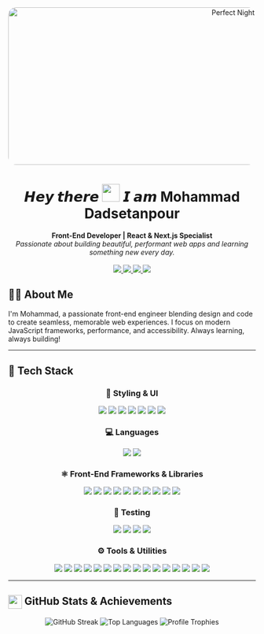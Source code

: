<div align="center">
  <img src="./night.gif" width="900" height="320" alt="Perfect Night" style="border-radius:16px;" />
  <h1>
    𝙃𝙚𝙮 𝙩𝙝𝙚𝙧𝙚 <img src="https://raw.githubusercontent.com/Tarikul-Islam-Anik/Animated-Fluent-Emojis/master/Emojis/Hand%20gestures/Waving%20Hand%20Light%20Skin%20Tone.png" width="36" />  𝙄 𝙖𝙢 Mohammad Dadsetanpour
  </h1>
<!--   <h2>
    I'm <span style="color:#38B2AC;">Nima Soltanian</span> — Crafting the future of the web, one pixel at a time.
  </h2> -->
  <strong>Front-End Developer | React & Next.js Specialist</strong><br />
  <em>
    Passionate about building beautiful, performant web apps and learning something new every day.
  </em>
  <br/><br/>
  <!-- Social badges, styled to match header -->
  <a href="https://www.linkedin.com/in/nima-soltanian" target="_blank">
    <img src="https://img.shields.io/badge/LinkedIn-0A66C2?logo=Linkedin&logoColor=white&style=for-the-badge" />
  </a>
  <a href="mailto:nimaso8228@gmail.com" target="_blank">
    <img src="https://img.shields.io/badge/Gmail-EA4335?logo=Gmail&logoColor=white&style=for-the-badge" />
  </a>
  <a href="https://t.me/nima_stn" target="_blank">
    <img src="https://img.shields.io/badge/Telegram-229ED9?logo=Telegram&logoColor=white&style=for-the-badge" />
  </a>
  <a href="https://www.instagram.com/nima-sltn" target="_blank">
    <img src="https://img.shields.io/badge/Instagram-E4405F?logo=Instagram&logoColor=white&style=for-the-badge" />
  </a>
</div>

  
## 👨‍💻 About Me

I'm Mohammad, a passionate front-end engineer blending design and code to create seamless, memorable web experiences. I focus on modern JavaScript frameworks, performance, and accessibility. Always learning, always building!

---

## 🚀 Tech Stack

<div align="center">
  
### 🧱 Styling & UI
<img src="https://img.shields.io/badge/HTML5-gradient?logo=html5&logoColor=white&style=for-the-badge&labelColor=E44D26&color=F16529" />
<img src="https://img.shields.io/badge/CSS3-gradient?logo=css3&logoColor=white&style=for-the-badge&labelColor=264DE4&color=2965F1" />
<img src="https://img.shields.io/badge/TailwindCSS-gradient?logo=tailwind-css&logoColor=white&style=for-the-badge&labelColor=06B6D4&color=38B2AC" />
<img src="https://img.shields.io/badge/Bootstrap-gradient?logo=bootstrap&logoColor=white&style=for-the-badge&labelColor=6f42c1&color=8A11FA" />
<img src="https://img.shields.io/badge/MUI-gradient?logo=mui&logoColor=white&style=for-the-badge&labelColor=007FFF&color=1976D2" />
<img src="https://img.shields.io/badge/Styled--Components-gradient?logo=styled-components&logoColor=white&style=for-the-badge&labelColor=DB7093&color=FF69B4" />
<img src="https://img.shields.io/badge/ShadCN_UI-gradient?logo=radix-ui&logoColor=white&style=for-the-badge&labelColor=000000&color=333333" />

### 💻 Languages
<img src="https://img.shields.io/badge/JavaScript-gradient?logo=javascript&logoColor=white&style=for-the-badge&labelColor=F7DF1E&color=FFD600" />
<img src="https://img.shields.io/badge/TypeScript-gradient?logo=typescript&logoColor=white&style=for-the-badge&labelColor=007ACC&color=005BBB" />

### ⚛️ Front-End Frameworks & Libraries
<img src="https://img.shields.io/badge/React-gradient?logo=react&logoColor=white&style=for-the-badge&labelColor=61DAFB&color=282C34" />
<img src="https://img.shields.io/badge/Next.js-gradient?logo=next.js&logoColor=white&style=for-the-badge&labelColor=000000&color=333333" />
<img src="https://img.shields.io/badge/Redux-gradient?logo=redux&logoColor=white&style=for-the-badge&labelColor=593d88&color=764ABC" />
<img src="https://img.shields.io/badge/Zustand-gradient?logo=zustand&logoColor=white&style=for-the-badge&labelColor=000000&color=333333" />
<img src="https://img.shields.io/badge/TanStack_Query-gradient?logo=react-query&logoColor=white&style=for-the-badge&labelColor=FF4154&color=FF2B56" />
<img src="https://img.shields.io/badge/Zod-gradient?logo=zod&logoColor=white&style=for-the-badge&labelColor=3068b7&color=4682B4" />
<img src="https://img.shields.io/badge/React_Hook_Form-gradient?logo=reacthookform&logoColor=white&style=for-the-badge&labelColor=EC5990&color=FF3E7F" />
<img src="https://img.shields.io/badge/React_Router-gradient?logo=react-router&logoColor=white&style=for-the-badge&labelColor=CA4245&color=E53935" />
<img src="https://img.shields.io/badge/Chart.js-gradient?logo=chart.js&logoColor=white&style=for-the-badge&labelColor=F5788D&color=FF6384" />
<img src="https://img.shields.io/badge/Sanity-gradient?logo=sanity&logoColor=white&style=for-the-badge&labelColor=F03E2F&color=FF3D00" />

### 🧪 Testing
<img src="https://img.shields.io/badge/Vitest-gradient?logo=vitest&logoColor=white&style=for-the-badge&labelColor=6E9F18&color=8BC34A" />
<img src="https://img.shields.io/badge/Testing_Library-gradient?logo=testing-library&logoColor=white&style=for-the-badge&labelColor=E33332&color=D32F2F" />
<img src="https://img.shields.io/badge/Jest-gradient?logo=jest&logoColor=white&style=for-the-badge&labelColor=C21325&color=E53935" />
<img src="https://img.shields.io/badge/Cypress-gradient?logo=cypress&logoColor=white&style=for-the-badge&labelColor=17202C&color=2E3B4E" />

### ⚙️ Tools & Utilities
<img src="https://img.shields.io/badge/Axios-gradient?logo=Axios&logoColor=white&style=for-the-badge&labelColor=5A29E4&color=8A2BE2" />
<img src="https://img.shields.io/badge/Postman-gradient?logo=postman&logoColor=white&style=for-the-badge&labelColor=FF6C37&color=FF9800" />
<img src="https://img.shields.io/badge/Git-gradient?logo=Git&logoColor=white&style=for-the-badge&labelColor=F05032&color=E44D26" />
<img src="https://img.shields.io/badge/ESLint-gradient?logo=eslint&logoColor=white&style=for-the-badge&labelColor=4B32C3&color=5C2D91" />
<img src="https://img.shields.io/badge/Prettier-gradient?logo=prettier&logoColor=white&style=for-the-badge&labelColor=1A2C34&color=F7BA3E" />
<img src="https://img.shields.io/badge/Vite-gradient?logo=vite&logoColor=white&style=for-the-badge&labelColor=646CFF&color=7C4DFF" />
<img src="https://img.shields.io/badge/Webpack-gradient?logo=webpack&logoColor=white&style=for-the-badge&labelColor=8DD6F9&color=2196F3" />
<img src="https://img.shields.io/badge/Babel-gradient?logo=babel&logoColor=white&style=for-the-badge&labelColor=F9DC3e&color=FFD600" />
<img src="https://img.shields.io/badge/OpenAPI/Swagger-gradient?logo=swagger&logoColor=white&style=for-the-badge&labelColor=85EA2D&color=6E9F18" />
<img src="https://img.shields.io/badge/GitHub_Actions-gradient?logo=githubactions&logoColor=white&style=for-the-badge&labelColor=2088FF&color=005BBB" />
<img src="https://img.shields.io/badge/Vercel-gradient?logo=vercel&logoColor=white&style=for-the-badge&labelColor=000000&color=333333" />
<img src="https://img.shields.io/badge/Netlify-gradient?logo=netlify&logoColor=white&style=for-the-badge&labelColor=00C7B7&color=00BFA5" />
<img src="https://img.shields.io/badge/Clarity-gradient?logo=microsoft&logoColor=white&style=for-the-badge&labelColor=0078D4&color=005BBB" />
<img src="https://img.shields.io/badge/Lighthouse-gradient?logo=lighthouse&logoColor=white&style=for-the-badge&labelColor=F44B21&color=FF6C37" />
<img src="https://img.shields.io/badge/Bundle_Analyzer-gradient?logo=webpack&logoColor=white&style=for-the-badge&labelColor=2196F3&color=1976D2" />
<img src="https://img.shields.io/badge/PWA-gradient?logo=pwa&logoColor=white&style=for-the-badge&labelColor=5A0FC8&color=7B1FA2" />

</div>

  ---

## <img src="https://cdn.jsdelivr.net/gh/twitter/twemoji@14.0.2/assets/72x72/1f4ca.png" width="28" style="vertical-align:middle;" /> GitHub Stats & Achievements

<p align="center">
  <img src="https://github-readme-streak-stats.herokuapp.com/?user=Nima-sltn&theme=dark&hide_border=true" alt="GitHub Streak" />
    <img src="https://github-readme-stats.vercel.app/api/top-langs/?username=Nima-sltn&theme=dark&hide_border=true&exclude_repo=Tapsi-Frontend-SPA&layout=compact" alt="Top Languages" />
  <img src="https://github-profile-trophy.vercel.app/?username=Nima-sltn&row=1&column=6&margin-h=8&theme=darkhub&count_private=true&margin-w=15&no-frame=true" alt="Profile Trophies" />
</p>
<!-- <p align="center">
   <img src="https://gitroll.io/api/badges/profiles/v1/usxXsLzkKsPTBMJ05UQvL0z6Fq1i2?theme=dark" alt="GitRoll Profile Badge" width="380" />
</p> -->


<!--
**Mohammaddadsetan/Mohammaddadsetan** is a ✨ _special_ ✨ repository because its `README.md` (this file) appears on your GitHub profile.

